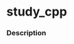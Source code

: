 <!DOCTYPE html>

<html>
  <head>
      <title>README</title>
      <style>
      </style>
  
  </head>

  <h1>study_cpp</h1>



  <h3>Description</h3>


</html>

